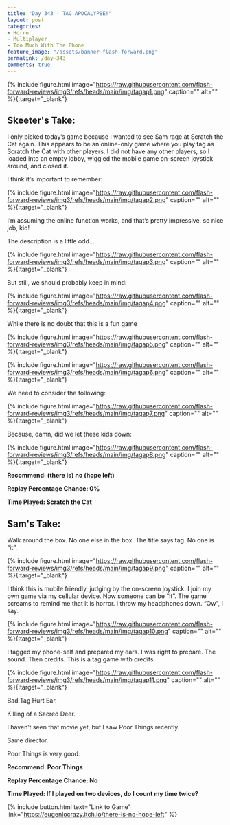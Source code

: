 ```yaml
---
title: "Day 343 - TAG APOCALYPSE!"
layout: post
categories:
- Horror
- Multiplayer
- Too Much With The Phone
feature_image: "/assets/banner-flash-forward.png"
permalink: /day-343
comments: true
---
```


{% include figure.html image="https://raw.githubusercontent.com/flash-forward-reviews/img3/refs/heads/main/img/tagap1.png" caption="" alt="" %}{:target="_blank"}
 
## Skeeter's Take:

I only picked today’s game because I wanted to see Sam rage at Scratch the Cat again. This appears to be an online-only game where you play tag as Scratch the Cat with other players. I did not have any other players, so I loaded into an empty lobby, wiggled the mobile game on-screen joystick around, and closed it. 

I think it’s important to remember: 

{% include figure.html image="https://raw.githubusercontent.com/flash-forward-reviews/img3/refs/heads/main/img/tagap2.png" caption="" alt="" %}{:target="_blank"}

I’m assuming the online function works, and that’s pretty impressive, so nice job, kid! 

The description is a little odd…

{% include figure.html image="https://raw.githubusercontent.com/flash-forward-reviews/img3/refs/heads/main/img/tagap3.png" caption="" alt="" %}{:target="_blank"}

But still, we should probably keep in mind: 

{% include figure.html image="https://raw.githubusercontent.com/flash-forward-reviews/img3/refs/heads/main/img/tagap4.png" caption="" alt="" %}{:target="_blank"}

While there is no doubt that this is a fun game

{% include figure.html image="https://raw.githubusercontent.com/flash-forward-reviews/img3/refs/heads/main/img/tagap5.png" caption="" alt="" %}{:target="_blank"}

{% include figure.html image="https://raw.githubusercontent.com/flash-forward-reviews/img3/refs/heads/main/img/tagap6.png" caption="" alt="" %}{:target="_blank"}

We need to consider the following: 

{% include figure.html image="https://raw.githubusercontent.com/flash-forward-reviews/img3/refs/heads/main/img/tagap7.png" caption="" alt="" %}{:target="_blank"}

Because, damn, did we let these kids down: 

{% include figure.html image="https://raw.githubusercontent.com/flash-forward-reviews/img3/refs/heads/main/img/tagap8.png" caption="" alt="" %}{:target="_blank"}

**Recommend: (there is) no (hope left)**

**Replay Percentage Chance: 0%**

**Time Played: Scratch the Cat**

## Sam's Take:

Walk around the box. No one else in the box. The title says tag. No one is “it”. 

{% include figure.html image="https://raw.githubusercontent.com/flash-forward-reviews/img3/refs/heads/main/img/tagap9.png" caption="" alt="" %}{:target="_blank"}

I think this is mobile friendly, judging by the on-screen joystick. I join my own game via my cellular device. Now someone can be “it”. The game screams to remind me that it is horror. I throw my headphones down. “Ow”, I say.

{% include figure.html image="https://raw.githubusercontent.com/flash-forward-reviews/img3/refs/heads/main/img/tagap10.png" caption="" alt="" %}{:target="_blank"}

I tagged my phone-self and prepared my ears. I was right to prepare. The sound. Then credits. This is a tag game with credits.

{% include figure.html image="https://raw.githubusercontent.com/flash-forward-reviews/img3/refs/heads/main/img/tagap11.png" caption="" alt="" %}{:target="_blank"}

Bad Tag Hurt Ear.

Killing of a Sacred Deer.

I haven’t seen that movie yet, but I saw Poor Things recently.

Same director.

Poor Things is very good.

**Recommend: Poor Things**

**Replay Percentage Chance: No**

**Time Played: If I played on two devices, do I count my time twice?**

{% include button.html text="Link to Game" link="https://eugeniocrazy.itch.io/there-is-no-hope-left" %}